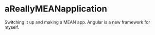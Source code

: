 # aReallyMEANapplication
Switching it up and making a MEAN app. Angular is a new framework for myself.
